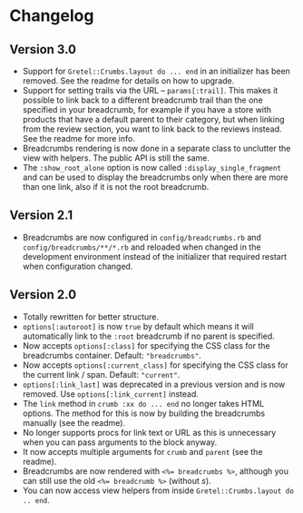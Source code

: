 Changelog
=========

Version 3.0
-----------
* Support for `Gretel::Crumbs.layout do ... end` in an initializer has been removed. See the readme for details on how to upgrade.
* Support for setting trails via the URL – `params[:trail]`. This makes it possible to link back to a different breadcrumb trail than the one specified in your breadcrumb,
  for example if you have a store with products that have a default parent to their category, but when linking from the review section, you want to link back to the reviews instead.
  See the readme for more info.
* Breadcrumbs rendering is now done in a separate class to unclutter the view with helpers. The public API is still the same.
* The `:show_root_alone` option is now called `:display_single_fragment` and can be used to display the breadcrumbs only when there are more than one link, also if it is not the root breadcrumb.

Version 2.1
-----------
* Breadcrumbs are now configured in `config/breadcrumbs.rb` and `config/breadcrumbs/**/*.rb` and reloaded when changed in the development environment instead of the initializer that required restart when configuration changed.

Version 2.0
-----------

* Totally rewritten for better structure.
* `options[:autoroot]` is now `true` by default which means it will automatically link to the `:root` breadcrumb if no parent is specified.
* Now accepts `options[:class]` for specifying the CSS class for the breadcrumbs container. Default: `"breadcrumbs"`.
* Now accepts `options[:current_class]` for specifying the CSS class for the current link / span. Default: `"current"`.
* `options[:link_last]` was deprecated in a previous version and is now removed. Use `options[:link_current]` instead.
* The `link` method in `crumb :xx do ... end` no longer takes HTML options. The method for this is now by building the breadcrumbs manually (see the readme).
* No longer supports procs for link text or URL as this is unnecessary when you can pass arguments to the block anyway.
* It now accepts multiple arguments for `crumb` and `parent` (see the readme).
* Breadcrumbs are now rendered with `<%= breadcrumbs %>`, although you can still use the old `<%= breadcrumb %>` (without *s*).
* You can now access view helpers from inside `Gretel::Crumbs.layout do .. end`.